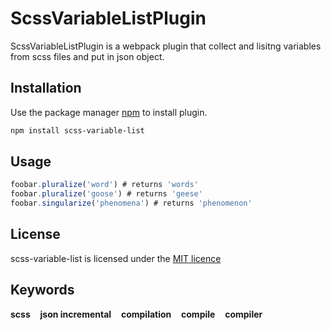 # ScssVariableListPlugin

ScssVariableListPlugin is a webpack plugin that collect and lisitng variables from scss files and put in json object.

## Installation

Use the package manager [npm](https://www.npmjs.com/) to install plugin.

```bash
npm install scss-variable-list
```

## Usage
```js
foobar.pluralize('word') # returns 'words'
foobar.pluralize('goose') # returns 'geese'
foobar.singularize('phenomena') # returns 'phenomenon'
``` 
## License
scss-variable-list  is licensed under the [MIT licence](https://choosealicense.com/licenses/mit/)

## Keywords
**scss** &nbsp;&nbsp; **json incremental** &nbsp;&nbsp;  **compilation** &nbsp;&nbsp;  **compile** &nbsp;&nbsp;  **compiler**